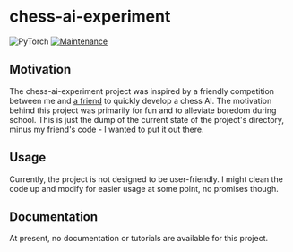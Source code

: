# chess-ai-experiment

![PyTorch](https://img.shields.io/badge/PyTorch-%23EE4C2C.svg?style=for-the-badge&logo=PyTorch&logoColor=white) [![Maintenance](https://img.shields.io/badge/Maintained%3F-No-red.svg)](https://github.com/your-repository)

## Motivation

The chess-ai-experiment project was inspired by a friendly competition between me and [a friend](https://github.com/rhusiev) to quickly develop a chess AI. The motivation behind this project was primarily for fun and to alleviate boredom during school. This is just the dump of the current state of the project's directory, minus my friend's code - I wanted to put it out there.

## Usage

Currently, the project is not designed to be user-friendly. I might clean the code up and modify for easier usage at some point, no promises though.

## Documentation

At present, no documentation or tutorials are available for this project.
